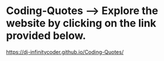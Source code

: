 # Coding-Quotes --> Explore the website by clicking on the link provided below.
https://dj-infinitycoder.github.io/Coding-Quotes/
